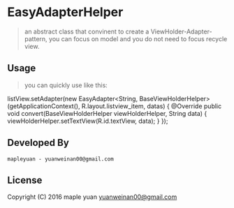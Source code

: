 EasyAdapterHelper
============
>an abstract class that convinent to create a ViewHolder-Adapter-pattern, you can 
focus on model and you do not need to focus recycle view. 

 
Usage
------------

>you can quickly use like this:


 listView.setAdapter(new EasyAdapter<String, BaseViewHolderHelper>(getApplicationContext(), R.layout.listview_item, datas) {
  @Override
           public void convert(BaseViewHolderHelper viewHolderHelper, String data) {
                 viewHolderHelper.setTextView(R.id.textView, data);
            }
         });

Developed By
-------------

    mapleyuan - yuanweinan00@gmail.com

License
-------------

Copyright (C) 2016 maple yuan <yuanweinan00@gmail.com>
